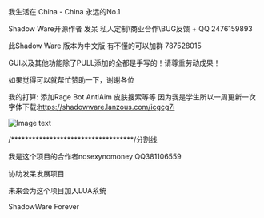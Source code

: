 我生活在 China - China 永远的No.1

Shadow Ware开源作者 发呆 私人定制\商业合作\BUG反馈 + QQ 2476159893

此Shadow Ware 版本为中文版 有不懂的可以加群 787528015

GUI以及其他功能除了PULL添加的全都是手写的！请尊重劳动成果！

如果觉得可以就帮忙赞助一下，谢谢各位

我的打算:
添加Rage Bot AntiAim 皮肤搜索等等
因为我是学生所以一周更新一次
字体下载:https://shadowware.lanzous.com/icgcg7i

![Image text](http://ripgod.club/attachments/vumwmgnj-fhml85gy6y-d99-jpg.303/?hash=88350d159b78b4f6c1a8362838f01488)

/***********************************/分割线

我是这个项目的合作者nosexynomoney QQ381106559

协助发呆发展项目

未来会为这个项目加入LUA系统

ShadowWare Forever
